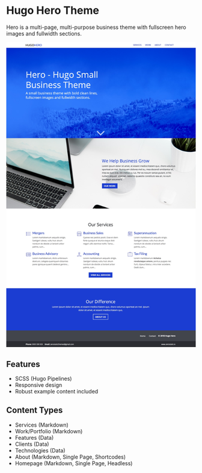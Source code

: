 # Hugo Hero Theme

Hero is a multi-page, multi-purpose business theme with fullscreen hero images and fullwidth sections.

![Hugo Hero Theme screenshot](https://github.com/JugglerX/hugo-hero-theme/blob/master/images/screenshot-full.jpg)

## Features

- SCSS (Hugo Pipelines)
- Responsive design
- Robust example content included

## Content Types

- Services (Markdown)
- Work/Portfolio (Markdown)
- Features (Data)
- Clients (Data)
- Technologies (Data)
- About (Markdown, Single Page, Shortcodes)
- Homepage (Markdown, Single Page, Headless)